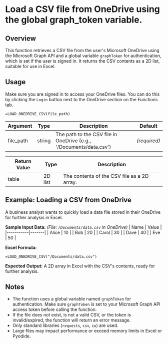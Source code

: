 # Load a CSV file from OneDrive using the global graph_token variable.

## Overview
This function retrieves a CSV file from the user's Microsoft OneDrive using the Microsoft Graph API and a global variable `graphToken` for authentication, which is set if the user is signed in.  It returns the CSV contents as a 2D list, suitable for use in Excel.

## Usage

Make sure you are signed in to access your OneDrive files. You can do this by clicking the `Login` button next to the OneDrive section on the Functions tab.

```excel
=LOAD_ONEDRIVE_CSV(file_path)
```

| Argument    | Type   | Description                                                      | Default      |
|-------------|--------|------------------------------------------------------------------|--------------|
| file_path   | string | The path to the CSV file in OneDrive (e.g., '/Documents/data.csv')| _(required)_ |

| Return Value | Type    | Description                                 |
|--------------|---------|---------------------------------------------|
| table        | 2D list | The contents of the CSV file as a 2D array. |

## Example: Loading a CSV from OneDrive
A business analyst wants to quickly load a data file stored in their OneDrive for further analysis in Excel.

**Sample Input Data:**
_(File: `/Documents/data.csv` in OneDrive)_
| Name      | Value |
|-----------|-------|
| Alice     | 10    |
| Bob       | 20    |
| Carol     | 30    |
| Dave      | 40    |
| Eve       | 50    |

**Excel Formula:**
```excel
=LOAD_ONEDRIVE_CSV("/Documents/data.csv")
```

**Expected Output:**
A 2D array in Excel with the CSV's contents, ready for further analysis.

## Notes
- The function uses a global variable named `graphToken` for authentication. Make sure `graphToken` is set to your Microsoft Graph API access token before calling the function.
- If the file does not exist, is not a valid CSV, or the token is invalid/expired, the function will return an error message.
- Only standard libraries (`requests`, `csv`, `io`) are used.
- Large files may impact performance or exceed memory limits in Excel or Pyodide.
